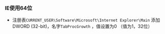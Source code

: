 ### IE使用64位

* 注册表`CURRENT_USER\Software\Microsoft\Internet Explorer\Main` 添加DWORD (32-bit)，名字`TabProcGrowth` ，值设置为0 （值为1，32位）

